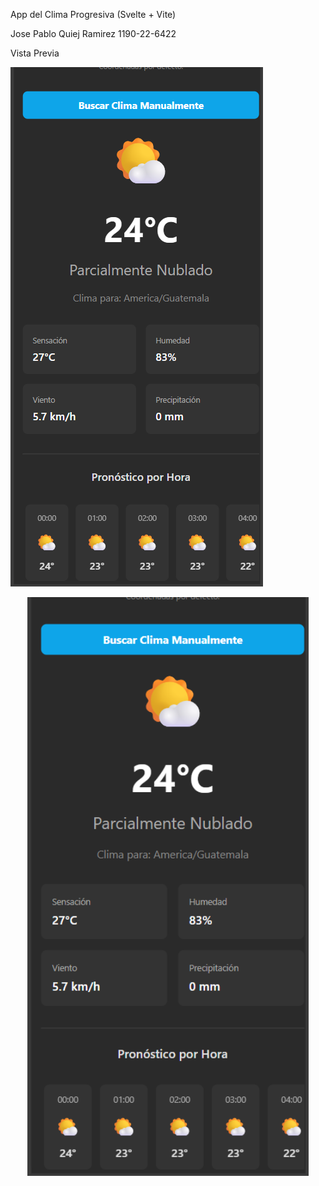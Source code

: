 App del Clima Progresiva (Svelte + Vite)

Jose Pablo Quiej Ramirez 1190-22-6422

Vista Previa

![alt text](image.png)

<p align="center">
<img src="image.png" width="450" alt="Captura de pantalla de la app del clima">
</p>

